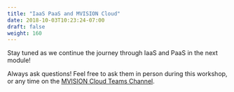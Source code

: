 ```yaml
---
title: "IaaS PaaS and MVISION Cloud"
date: 2018-10-03T10:23:24-07:00
draft: false
weight: 160
---
```


Stay tuned as we continue the journey through IaaS and PaaS in the next module!

Always ask questions!  Feel free to ask them in person during this workshop, or any time on the [MVISION Cloud Teams Channel](https://teams.microsoft.com/l/channel/19%3a82f5f0ffbecf45df8bcfb52adf27a6fc%40thread.skype/General?groupId=c7cea1ae-f12d-46fb-9f9e-c94388d4953f&tenantId=4943e38c-6dd4-428c-886d-24932bc2d5de).
